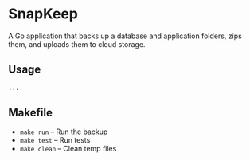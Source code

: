 # SnapKeep

A Go application that backs up a database and application folders, zips them, and uploads them to cloud storage.

## Usage

```sh
...
```

## Makefile
- `make run` – Run the backup
- `make test` – Run tests
- `make clean` – Clean temp files
